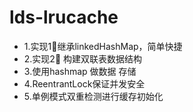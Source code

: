 # lds-lrucache

* 1.实现1⃣️继承linkedHashMap，简单快捷
* 2.实现2⃣️ 构建双联表数据结构
* 3.使用hashmap 做数据 存储
* 4.ReentrantLock保证并发安全
* 5.单例模式双重检测进行缓存初始化
